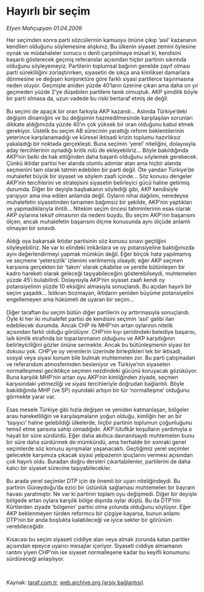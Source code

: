# Hayırlı bir seçim

*Etyen Mahçupyan 01.04.2009*

<div class="taraf_structure_2col_1zq">
<div class="margen_n">



 <p>Her seçimden sonra parti sözcülerinin kamuoyu önüne çıkıp ‘asıl’ kazananın kendileri olduğunu söylemesine alışkınız. Bu ülkenin siyaset zemini öylesine oynak ve müdahaleler sonucu o denli çarpıtılmaya müsait ki, kendisini başarılı gösterecek geçmiş referanslar açısından hiçbir partinin sıkıntıda olduğunu söyleyemeyiz. Partilerin toplumsal bağının genelde zayıf olması parti sürekliliğini zorlaştırırken, siyasetin de sıkça ana kimliksel damarlara dönmesine ve değişen konjonktüre göre farklı siyasi partilerce taşınmasına neden oluyor. Geçmişte aniden yüzde 40’ların üzerine çıkan ama daha on yıl geçmeden yüzde 2’ye düşebilen partilere tanık olmuştuk. AKP şimdilik böyle bir parti olmasa da, uzun vadede bu riski bertaraf etmiş de değil. <br/><br/>Bu seçimi de apaçık bir oran farkıyla AKP kazandı... Aslında Türkiye’deki değişim dinamiğini ve bu değişimin hazmedilmesinde karşılaşılan sorunları dikkate aldığımızda yüzde 40’ın çok yüksek bir oran olduğunu kabul etmek gerekiyor. Üstelik bu seçim AB sürecinin yarattığı reform beklentilerinin yeterince karşılanamadığı ve küresel iktisadi krizin toplumu hazırlıksız yakaladığı bir noktada gerçekleşti. Buna seçimin ‘yerel’ niteliğini, dolayısıyla aday tercihlerinin oynadığı kritik rolü de ekleyebiliriz... Böyle bakıldığında AKP’nin belki de hak ettiğinden daha başarılı olduğunu söylemek gerekecek. Çünkü iktidar partisi her alanda olumlu adımlar atan ama hiçbir alanda seçmenini tam olarak tatmin edebilen bir parti değil. Öte yandan Türkiye’de muhalefet büyük bir siyaset ve söylem zaafı içinde... Söz konusu dengeler AKP’nin tercihlerini ve stratejisini siyasetin belirleyici gücü haline getirmiş durumda. Diğer bir deyişle başbakanın söylediği gibi, AKP kendisiyle yarışıyor ama ima edilen anlamda değil. Oyların nihai dağılımı, neredeyse muhalefetin siyasetinden tamamen bağımsız bir şekilde, AKP’nin yaptıkları ve yapmadıklarıyla ilintili... Nitekim seçim öncesi tahminlerinin esas olarak AKP oylarına teksif olmasının da nedeni buydu. Bu seçim AKP’nin başarısını ölçen, ancak muhalefetin başarısını ölçme konusunda aynı ölçüde anlamlı olmayan bir sınavdı. <br/><br/>Aldığı oya bakarsak iktidar partisinin söz konusu sınavı geçtiğini söyleyebiliriz. Ne var ki elindeki imkânlara ve oy potansiyeline baktığımızda aynı değerlendirmeyi yapmak mümkün değil. Eğer birçok hata yapılmamış ve seçmene ‘yetersizlik’ izlenimi verilmemiş olsaydı; eğer AKP seçmen karşısına gerçekten bir ‘takım’ olarak çıkabilse ve yerelle bütünleşen bir kadro hareketi olarak geleceği taşıyabileceğini gösterebilseydi, muhtemelen yüzde 45’i bulabilirdi. Dolayısıyla AKP’nin siyaset zaafı kendi oy potansiyelinin yüzde 10 eksiğini almasıyla sonuçlandı. Bu açıdan hayırlı bir seçim yaşadık... İstikrarı bozmayan, iktidarın yeniden büyüme potansiyelini engellemeyen ama hükümeti de uyaran bir seçim... <br/><br/>Diğer taraftan bu seçim bütün diğer partilerin oy arttırmasıyla sonuçlandı. Öyle ki her iki muhalefet partisi de kendisini seçimin ‘asıl’ galibi ilan edebilecek durumda. Ancak CHP ile MHP’nin artan oylarının nitelik açısından farklı olduğu görülüyor. CHP’nin kıyı şeridindeki belediye başarısı, laik kimlik etrafında bir toparlanmanın olduğunu ve AKP karşıtlığının belirleyiciliğini gözler önüne sermekte. Ancak bu bütünleşmenin siyasi bir dokusu yok. CHP’ye oy verenlerin üzerinde birleştikleri tek bir iktisadi, sosyal veya siyasi konum bile bulmak muhtemelen zor. Bu parti çatışmadan ve referandum atmosferinden besleniyor ve Türkiye’nin siyaseten normalleşmesi geciktikçe seçmen nezdindeki gücünü koruyacak gözüküyor. Buna karşılık MHP’nin artan oyu AKP’nin kimliğinden ziyade, seçmen karşısındaki yetmezliği ve siyasi tercihleriyle doğrudan bağlantılı. Böyle bakıldığında MHP (ve SP) oyundaki artışın bir tür ‘normalleşme’ olduğunu görmekte yarar var. <br/><br/>Esas mesele Türkiye gibi hızla değişen ve yeniden katmanlaşan, bölgeler arası hareketliliğin ve karşılaşmaların yoğun olduğu, kimliğin her an bir ‘taşıyıcı’ haline gelebildiği ülkelerde, hiçbir partinin toplumun çoğunluğunu temsil etme şansına sahip olmadığıdır. AKP lütufkâr koşulların yardımıyla o hayali bir süre sürdürdü. Eğer daha akıllıca davranılsaydı muhtemelen bunu bir süre daha sürdürmek de mümkündü, ama herhalde bir sonraki genel seçimlerde söz konusu ayrışmalar yaşanacaktı. Geçtiğimiz yerel seçimler gelecekte karşımıza çıkacak siyasi yelpazenin ipuçlarını vermesi açısından çok hayırlı oldu. Buradan doğru dersleri çıkartabilenler, partilerini de daha kalıcı bir siyaset sürecine taşıyabilecekler. <br/><br/>Bu arada yerel seçimler DTP için de önemli bir uyarı niteliğindeydi. Bu partinin Güneydoğu’da ezici bir üstünlük sağlaması muhtemelen bir bayram havası yaratmıştır. Ne var ki partinin toplam oyu değişmedi. Diğer bir deyişle bölgede artan oylara karşılık bölge dışında oylar düştü. Bu da DTP’nin Kürtlerden ziyade ‘bölgenin’ partisi olma yolunda olduğunu söylüyor. Eğer AKP beklenmeyen türden reformcu bir çizgiye kayarsa, bunun anlamı DTP’nin bir anda boşlukta kalabileceği ve iyice sekter bir görünüm verebileceğidir. <br/><br/>Kısacası bu seçim siyaseti ciddiye alan veya almak zorunda kalan partiler açısından epeyce uyarıcı mesajlar içeriyor. Siyaseti ciddiye almamanın rantını yiyen CHP’nin ise siyaset normalleşene kadar bu keyifli konumunu sürdüreceği anlaşılıyor.</p>

<br/>


<div id="taraf_not">
</div>

</div>


</div>

Kaynak: [taraf.com.tr](http://www.taraf.com.tr:80/makale/4786.htm), [web.archive.org (arşiv bağlantısı)](http://web.archive.org/web/20090408235904/http://www.taraf.com.tr:80/makale/4786.htm)
